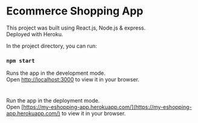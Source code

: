 # Ecommerce Shopping App

This project was built using React.js, Node.js & express.\
Deployed with Heroku.

In the project directory, you can run:

### `npm start`

Runs the app in the development mode.\
Open [http://localhost:3000](http://localhost:3000) to view it in your browser.

#

Run the app in the deployment mode.\
Open [https://my-eshopping-app.herokuapp.com/](https://my-eshopping-app.herokuapp.com/) to view it in your browser.
